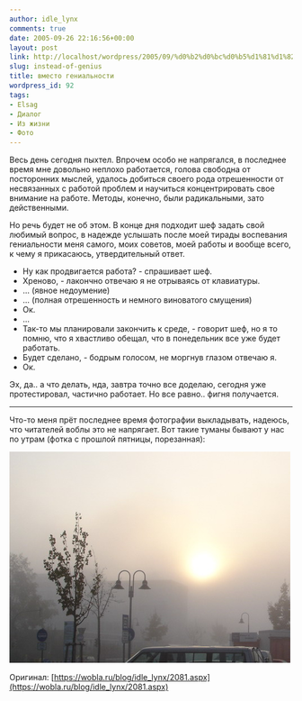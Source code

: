 ```yaml
---
author: idle_lynx
comments: true
date: 2005-09-26 22:16:56+00:00
layout: post
link: http://localhost/wordpress/2005/09/%d0%b2%d0%bc%d0%b5%d1%81%d1%82%d0%be-%d0%b3%d0%b5%d0%bd%d0%b8%d0%b0%d0%bb%d1%8c%d0%bd%d0%be%d1%81%d1%82%d0%b8/
slug: instead-of-genius
title: вместо гениальности
wordpress_id: 92
tags:
- Elsag
- Диалог
- Из жизни
- Фото
---
```


Весь день сегодня пыхтел. Впрочем особо не напрягался, в последнее время мне довольно неплохо работается, голова свободна от посторонних мыслей, удалось добиться своего рода отрешенности от несвязанных с работой проблем и научиться концентрировать свое внимание на работе. Методы, конечно, были радикальными, зато действенными.

Но речь будет не об этом. В конце дня подходит шеф задать свой любимый вопрос, в надежде услышать после моей тирады воспевания гениальности меня самого, моих советов, моей работы и вообще всего, к чему я прикасаюсь, утвердительный ответ.

- Ну как продвигается работа? - спрашивает шеф.
- Хреново, - лакончно отвечаю я не отрываясь от клавиатуры.
- ... (явное недоумение)
- ... (полная отрешенность и немного виноватого смущения)
- Ок.
- ...
- Так-то мы планировали закончить к среде, - говорит шеф, но я то помню, что я хвастливо обещал, что в понедельник все уже будет работать.
- Будет сделано, - бодрым голосом, не моргнув глазом отвечаю я.
- Ок.

Эх, да.. а что делать, нда, завтра точно все доделаю, сегодня уже протестировал, частично работает. Но все равно.. фигня получается.

* * *

Что-то меня прёт последнее время фотографии выкладывать, надеюсь, что читателей воблы это не напрягает. Вот такие туманы бывают у нас по утрам (фотка с прошлой пятницы, порезанная):

![Misty Sunrise](images/2007/05/a981a03a-f77b-4c87-95ae-94afa51200c1.JPG)

Оригинал: [https://wobla.ru/blog/idle_lynx/2081.aspx](https://wobla.ru/blog/idle_lynx/2081.aspx)
